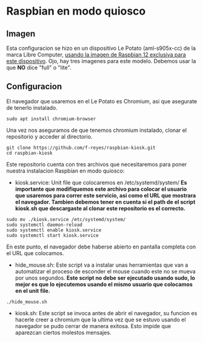 # Raspbian en modo quiosco 

## Imagen
Esta configuracion se hizo en un dispositivo Le Potato (aml-s905x-cc) de la marca Libre Computer, [usando la imagen de Raspbian 12 exclusiva para este dispositivo](https://distro.libre.computer/ci/raspbian/12/). Ojo, hay tres imagenes para este modelo. Debemos usar la que **NO** dice "full" o "lite".

## Configuracion

El navegador que usaremos en el Le Potato es Chromium, asi que asegurate de tenerlo instalado.

```sudo apt install chromium-browser```

Una vez nos aseguramos de que tenemos chromium instalado, clonar el repositorio y acceder al directorio.

```
git clone https://github.com/f-reyes/raspbian-kiosk.git
cd raspbian-kiosk
```

Este repositorio cuenta con tres archivos que necesitaremos para poner nuestra instalacion Raspbian en modo quiosco:

- kiosk.service: Unit file que colocaremos en /etc/systemd/system/
**Es importante que modifiquemos este archivo para colocar el usuario que usaremos para correr este servicio, asi como el URL que mostrara el navegador. Tambien debemos tener en cuenta si el path de el script kiosk.sh que descargaste al clonar este repositorio es el correcto.**
```
sudo mv ./kiosk.service /etc/systemd/system/
sudo systemctl daemon-reload
sudo systemctl enable kiosk.service
sudo systemctl start kiosk.service
```
En este punto, el navegador debe haberse abierto en pantalla completa con el URL que colocamos.

- hide_mouse.sh: Este script va a instalar unas herramientas que van a automatizar el proceso de esconder el mouse cuando este no se mueva por unos segundos. **Este script no debe ser ejecutado usando sudo, lo mejor es que lo ejecutemos usando el mismo usuario que colocamos en el unit file.**

```./hide_mouse.sh```

- kiosk.sh:  Este script se invoca antes de abrir el navegador, su funcion es hacerle creer a chromium que la ultima vez que se estuvo usando el navegador se pudo cerrar de manera exitosa. Esto impide que aparezcan ciertos molestos mensajes.




